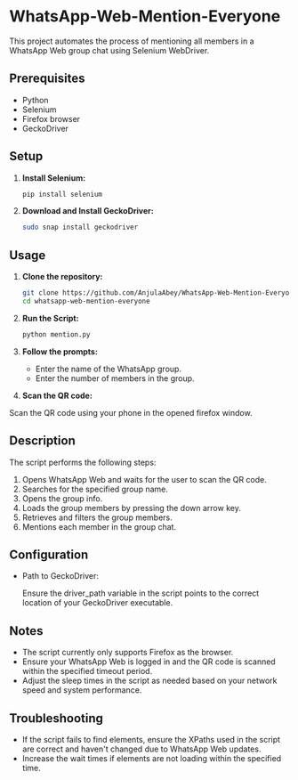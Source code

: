 # WhatsApp-Web-Mention-Everyone

This project automates the process of mentioning all members in a WhatsApp Web group chat using Selenium WebDriver.

## Prerequisites

- Python
- Selenium
- Firefox browser
- GeckoDriver

## Setup

1. **Install Selenium:**

   ```bash
   pip install selenium
   ```
2. **Download and Install GeckoDriver:**

    ```bash
    sudo snap install geckodriver
    ```

## Usage

1. **Clone the repository:**
    ```bash
    git clone https://github.com/AnjulaAbey/WhatsApp-Web-Mention-Everyone.git
    cd whatsapp-web-mention-everyone
    ```
2. **Run the Script:**

    ```bash
    python mention.py
    ```
3. **Follow the prompts:**

    - Enter the name of the WhatsApp group.
    - Enter the number of members in the group.

4. **Scan the QR code:**

Scan the QR code using your phone in the opened firefox window. 

## Description

The script performs the following steps:

1. Opens WhatsApp Web and waits for the user to scan the QR code.
2. Searches for the specified group name.
3. Opens the group info.
4. Loads the group members by pressing the down arrow key.
5. Retrieves and filters the group members.
6. Mentions each member in the group chat.

## Configuration

- Path to GeckoDriver:

     Ensure the driver_path variable in the script points to the correct location of your GeckoDriver executable.

## Notes

- The script currently only supports Firefox as the browser.
- Ensure your WhatsApp Web is logged in and the QR code is scanned within the specified timeout period.
- Adjust the sleep times in the script as needed based on your network speed and system performance.

## Troubleshooting

- If the script fails to find elements, ensure the XPaths used in the script are correct and haven't changed due to WhatsApp Web updates.
- Increase the wait times if elements are not loading within the specified time.